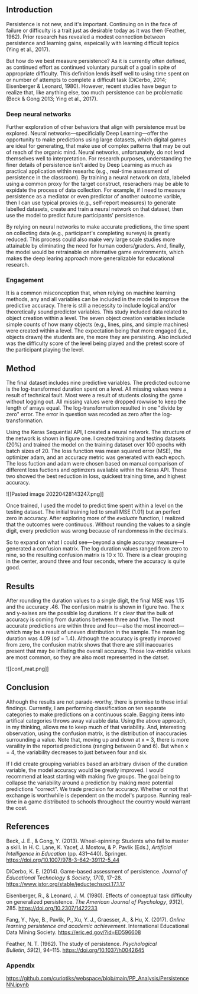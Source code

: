 ## Introduction 
Persistence is not new, and it's important. Continuing on in the face of failure or difficulty is a trait just as desirable today as it was then (Feather, 1962). Prior research has revealed a modest connection between persistence and learning gains, espeicailly with learning difficult topics (Ying et al., 2017). 

But how do we best measure persistence? As it is currently often defined, as continued effort as continued voluntary pursuit of a goal in spite of appropriate difficulty. This definition lends itself well to using time spent on or number of attempts to complete a difficult task (DiCerbo, 2014; Eisenberger & Leonard, 1980). However, recent studies have begun to realize that, like anything else, too much persistence can be problematic (Beck & Gong 2013; Ying et al., 2017).

### Deep neural networks
Further exploration of other behaviors that align with persistence must be explored. Neural networks—specificially Deep Learning—offer the opportunity to make predictions using large datasets, which digital games are ideal for generating, that make use of complex patterns that may be out of reach of the organic mind. Neural networks, unfortunately, do not lend themselves well to interpretation. For research purposes, understanding the finer details of persistence isn't aided by Deep Learning as much as practical application within researhc (e.g., real-time assessment of persistence in the classroom). By training a neural network on data, labeled using a common proxy for the target construct, reserachers may be able to expidate the process of data collection. For example, if I need to measure persistence as a mediator or even predictor of another outcome varible, then I can use typical proxies (e.g., self-report measures) to generate labelled datasets, create and train a neural network on that dataset, then use the model to predict future participants' persistence.  

By relying on neural networks to make accurate predictions, the time spent on collecting data (e.g., participant's completing surveys) is greatly reduced. This process could also make very large scale studies more attainable by eliminating the need for human coders/graders. And, finally, the model would be retrainable on alternative game environments, which makes the deep learing approach more generalizable for educational research. 

### Engagement 
It is a common misconception that, when relying on machine learning methods, any and all variables can be included in the model to improve the predictive accuracy. There is still a necessity to include logical and/or theoretically sound predictor variables. This study included data related to object creation within a level. The seven object creation variables include simple counts of how many objects (e.g., lines, pins, and simple machines) were created within a level. The expectation being that more engaged (i.e., objects drawn) the students are, the more they are persisting. Also included was the difficulty score of the level being played and the pretest score of the participant playing the level. 

## Method
The final dataset includes nine predictive variables. The predicted outcome is the log-transformed duration spent on a level. All missing values were a result of technical fault. Most were a result of students closing the game without logging out. All missing values were dropped rowwise to keep the length of arrays equal. The log-transformation resulted in one "divide by zero" error. The error in question was recoded as zero after the log-transformation.

Using the Keras Sequential API, I created a neural network. The structure of the network is shown in figure one. I created training and testing datasets (20%) and trained the model on the training dataset over 100 epochs with batch sizes of 20. The loss function was mean squared error (MSE), the optimizer adam, and an accuracy metric was generated with each epoch. The loss fuction and adam were chosen based on manual comparison of different loss fuctions and optimzers avaliable within the Keras API. These two showed the best reduction in loss, quickest training time, and highest accuracy. 

![[Pasted image 20220428143247.png]]

Once trained, I used the model to predict time spent within a level on the testing dataset. The initial training led to small MSE (1.01) but an perfect zero in accuracy. After exploring more of the *evaluate* function, I realized that the outcomes were continuous. Without rounding the values to a single digit, every prediction was wrong because of randomness in the decimals.

So to expand on what I could see—beyond a single accuracy measure—I generated a confusion matrix. The log duration values ranged from zero to nine, so the resulting confusion matrix is 10 x 10. There is a clear grouping in the center, around three and four seconds, where the accuracy is quite good. 

## Results
After rounding the duration values to a single digit, the final MSE was 1.15 and the accuracy .46. The confusion matrix is shown in figure two. The x and y-axises are the possible log durations. It's clear that the bulk of accuracy is coming from durations between three and five. The most accurate predictions are within three and four—also the most incorrect—which may be a result of uneven distribution in the sample. The mean log duration was 4.09 (*sd* = 1.4). Although the accuracy is greatly improved from zero, the confusion matrix shows that there are still inaccuaries present that may be inflating the overall accuracy. Those low-middle values are most common, so they are also most represented in the datset. 

![[conf_mat.png]]

## Conclusion
Although the results are not parade-worthy, there is promise to these intial findings. Currently, I am performing classification on ten separate categories to make predictions on a continuous scale. Bagging items into artifical categories throws away valuable data. Using the above approach, in my thinking, allows me to keep much of that variability. And, interesting observation, using the confusion matrix, is the distribution of inaccuracies surrounding a value. Note that, moving up and down at x = 3, there is more varaility in the reported predictions (ranging between 0 and 6). But when x = 4, the  variability decreases to just between four and six. 

If I did create grouping variables based an arbitrary divison of the duration variable, the model accuracy would be greatly improved. I would recommend at least starting with making five groups. The goal being to collapse the variability around a prediction by making more potential predictions "correct". We trade precision for accuracy. Whether or not that exchange is worthwhile is dependent on the model's purpose. Running real-time in a game distributed to schools throughout the country would warrant the cost. 

## References
Beck, J. E., & Gong, Y. (2013). Wheel-spinning: Students who fail to master a skill. In H. C. Lane, K. Yacef, J. Mostow, & P. Pavlik (Eds.), _Artificial Intelligence in Education_ (pp. 431–440). Springer. https://doi.org/10.1007/978-3-642-39112-5_44

DiCerbo, K. E. (2014). Game-based assessment of persistence. _Journal of Educational Technology & Society_, _17_(1), 17–28. https://www.jstor.org/stable/jeductechsoci.17.1.17

Eisenberger, R., & Leonard, J. M. (1980). Effects of conceptual task difficulty on generalized persistence. _The American Journal of Psychology_, _93_(2), 285. https://doi.org/10.2307/1422233

Fang, Y., Nye, B., Pavlik, P., Xu, Y. J., Graesser, A., & Hu, X. (2017). _Online learning persistence and academic achievement_. International Educational Data Mining Society. https://eric.ed.gov/?id=ED596608

Feather, N. T. (1962). The study of persistence. _Psychological Bulletin_, _59_(2), 94–115. https://doi.org/10.1037/h0042645

### Appendix
https://github.com/curiotiks/webspace/blob/main/PP_Analysis/PersistenceNN.ipynb
